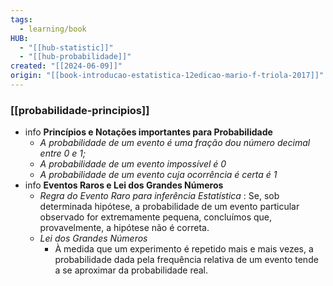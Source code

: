 ```yaml
---
tags:
  - learning/book
HUB:
  - "[[hub-statistic]]"
  - "[[hub-probabilidade]]"
created: "[[2024-06-09]]"
origin: "[[book-introducao-estatistica-12edicao-mario-f-triola-2017]]"
---
```

### [[probabilidade-principios]]
- info **Princípios e Notações importantes para Probabilidade**
	- *A probabilidade de um evento é uma fração dou número decimal entre 0 e 1;*
	- *A probabilidade de um evento impossível é 0*
	- *A probabilidade de um evento cuja ocorrência é certa é 1*
- info **Eventos Raros e Lei dos Grandes Números**
	- *Regra do Evento Raro para inferência Estatística* : Se, sob determinada hipótese, a probabilidade de um evento particular observado for extremamente pequena, concluímos que, provavelmente, a hipótese não é correta.
	- *Lei dos Grandes Números*
		- À medida que um experimento é repetido mais e mais vezes, a probabilidade dada pela frequência relativa de um evento tende a se aproximar da probabilidade real.
